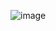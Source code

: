 ![image](https://github.com/sandranymark/Where-its-at-Exam/assets/143543945/cf314d9d-f026-4b23-842f-a6df656d66f5)
